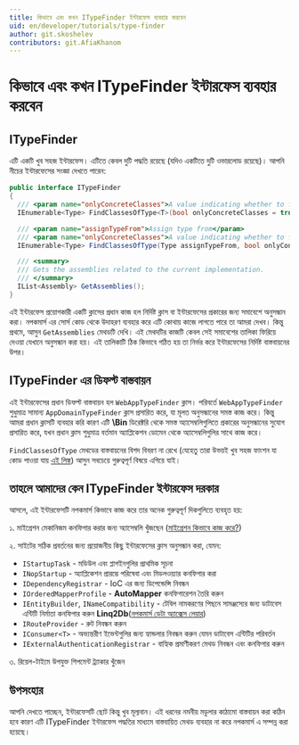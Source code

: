 ```yaml
---
title: কিভাবে এবং কখন ITypeFinder ইন্টারফেস ব্যবহার করবেন
uid: en/developer/tutorials/type-finder
author: git.skoshelev
contributors: git.AfiaKhanom
---
```


# কিভাবে এবং কখন ITypeFinder ইন্টারফেস ব্যবহার করবেন

## ITypeFinder

এটি একটি খুব সহজ ইন্টারফেস। এটিতে কেবল দুটি পদ্ধতি রয়েছে (যদিও একটিতে দুটি ওভারলোড রয়েছে)। আপনি নীচের ইন্টারফেসের সংজ্ঞা দেখতে পারেন:

  ```csharp
public interface ITypeFinder
{
    /// <param name="onlyConcreteClasses">A value indicating whether to find only concrete classes</param>
    IEnumerable<Type> FindClassesOfType<T>(bool onlyConcreteClasses = true);

    /// <param name="assignTypeFrom">Assign type from</param>
    /// <param name="onlyConcreteClasses">A value indicating whether to find only concrete classes</param>
    IEnumerable<Type> FindClassesOfType(Type assignTypeFrom, bool onlyConcreteClasses = true);

    /// <summary>
    /// Gets the assemblies related to the current implementation.
    /// </summary>
    IList<Assembly> GetAssemblies();
}
  ```

  এই ইন্টারফেস প্রয়োগকারী একটি ক্লাসের প্রধান কাজ হল নির্দিষ্ট ক্লাস বা ইন্টারফেসের প্রকারের জন্য সমাবেশে অনুসন্ধান করা। নপকমার্স এর সোর্স কোড থেকে উদাহরণ ব্যবহার করে এটি কোথায় কাজে লাগতে পারে তা আমরা দেখব। কিন্তু প্রথমে, আসুন ``GetAssemblies`` মেথডটি দেখি। এই মেথদটির কাজটি কেবল সেই সমাবেশের তালিকা ফিরিয়ে দেওয়া যেখানে অনুসন্ধান করা হয়। এই তালিকাটি ঠিক কিভাবে গঠিত হয় তা নির্ভর করে ইন্টারফেসের নির্দিষ্ট বাস্তবায়নের উপর।

## ITypeFinder এর ডিফল্ট বাস্তবায়ন

এই ইন্টারফেসের প্রধান ডিফল্ট বাস্তবায়ন হল ``WebAppTypeFinder`` ক্লাস। পরিবর্তে ``WebAppTypeFinder`` শুধুমাত্র সামান্য ``AppDomainTypeFinder`` ক্লাস প্রসারিত করে, যা মূলত অনুসন্ধানের সমস্ত কাজ করে। কিন্তু আমরা প্রধান ক্লাসটি ব্যবহার করি কারণ এটি **\Bin** ডিরেক্টরি থেকে সমস্ত অ্যাসেম্বলিগুলিতে প্রকারের অনুসন্ধানের সুযোগ প্রসারিত করে, যখন প্রধান ক্লাস শুধুমাত্র বর্তমান অ্যাপ্লিকেশন ডোমেন থেকে অ্যাসেম্বলিগুলির সাথে কাজ করে।

``FindClassesOfType`` মেথডের বাস্তবায়নের বিশদ বিবরণ না রেখে (যেহেতু তারা উভয়ই খুব সহজ ফাংশন যা কোড পাওয়া যায় [এই লিঙ্ক](https://github.com/nopSolutions/nopCommerce/blob/develop/src/Libraries/Nop.Core/Infrastructure/AppDomainTypeFinder.cs#L184)) আসুন সবচেয়ে গুরুত্বপূর্ণ বিষয়ে এগিয়ে যাই।

## তাহলে আমাদের কেন ITypeFinder ইন্টারফেস দরকার

আসলে, এই ইন্টারফেসটি নপকমার্স কিভাবে কাজ করে তার অনেক গুরুত্বপূর্ণ দিকগুলিতে ব্যবহৃত হয়:

১. মাইগ্রেশন মেকানিজম কনফিগার করার জন্য অ্যাসেম্বলি খুঁজছেন ([মাইগ্রেশন কিভাবে কাজ করে?](xref:bn/developer/tutorials/migrations))

২. সাইটের সঠিক প্রবর্তনের জন্য প্রয়োজনীয় কিছু ইন্টারফেসের ক্লাস অনুসন্ধান করা, যেমন:

  * ``IStartupTask`` - মডিউল এবং প্লাগইনগুলির প্রাথমিক সূচনা
  * ``INopStartup`` - অ্যাপ্লিকেশন প্রারম্ভে পরিষেবা এবং মিডলওয়্যার কনফিগার করা
  * ``IDependencyRegistrar`` - IoC এর জন্য ডিপেন্ডেন্সি নিবন্ধন
  * ``IOrderedMapperProfile`` - **AutoMapper** কনফিগারেশন তৈরি করুন
  * ``IEntityBuilder``, ``INameCompatibility`` - টেবিল নামকরণের পিছনে সামঞ্জস্যের জন্য ডাটাবেস এন্টিটি নির্মাতা কনফিগার করুন **Linq2Db**([নপকমার্স ডেটা অ্যাক্সেস লেয়ার](xref:bn/developer/tutorials/source-code-organization#librariesnopdata))
  * ``IRouteProvider`` - রুট নিবন্ধন করুন
  * ``IConsumer<T>`` - অভ্যন্তরীণ ইভেন্টগুলির জন্য হ্যান্ডলার নিবন্ধন করুন যেমন ডাটাবেস এন্টিটির পরিবর্তন
  * ``IExternalAuthenticationRegistrar`` - বাহ্যিক প্রমাণীকরণ মেথড নিবন্ধন এবং কনফিগার করুন

৩. রিয়েল-টাইমে উপযুক্ত শিপমেন্ট ট্র্যাকার খুঁজেন

## উপসংহার

আপনি দেখতে পাচ্ছেন, ইন্টারফেসটি ছোট কিন্তু খুব মূল্যবান। এই ধরনের নমনীয় মডুলার কাঠামো বাস্তবায়ন করা কঠিন হবে কারণ এটি ITypeFinder ইন্টারফেস পদ্ধতির মাধ্যমে বাস্তবায়িত মেথড ব্যবহার না করে নপকমার্স এ সম্পন্ন করা হয়েছে।

